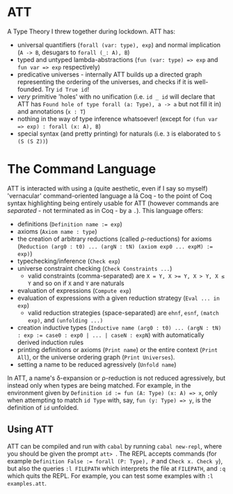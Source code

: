 # ATT
A Type Theory I threw together during lockdown. ATT has:
- universal quantifiers (`forall (var: type), exp`) and normal implication (`A -> B`, desugars to `forall (_: A), B`)
- typed and untyped lambda-abstractions (`fun (var: type) => exp` and `fun var => exp` respectively)
- predicative universes - internally ATT builds up a directed graph representing the ordering of the universes, and checks if it is well-founded. Try `id True id`!
- *very* primitive 'holes' with no unification (i.e. `id _ id` will declare that ATT has `Found hole of type forall (a: Type), a -> a` but not fill it in) and annotations (`x : T`)
- nothing in the way of type inference whatsoever! (except for `(fun var => exp) : forall (x: A), B`)
- special syntax (and pretty printing) for naturals (i.e. `3` is elaborated to `S (S (S Z))`)

# The Command Language
ATT is interacted with using a (quite aesthetic, even if I say so myself) 'vernacular' command-oriented language a lá Coq - to the point of Coq syntax highlighting being entirely usable for ATT (however commands are *separated* - not terminated as in Coq - by a `.`). This language offers:
- definitions (`Definition name := exp`)
- axioms (`Axiom name : type`)
- the creation of arbitrary reductions (called ρ-reductions) for axioms (`Reduction (arg0 : t0) ... (argN : tN) (axiom exp0 ... expM) := exp)`)
- typechecking/inference (`Check exp`)
- universe constraint checking (`Check Constraints ...`)
    + valid constraints (comma-separated) are `X = Y, X >= Y, X > Y, X ≤ Y` and so on if `X` and `Y` are naturals
- evaluation of expressions (`Compute exp`)
- evaluation of expressions with a given reduction strategy (`Eval ... in exp`)
    + valid reduction strategies (space-separated) are `ehnf`, `esnf`, `(match exp)`, and `(unfolding ...)`
- creation inductive types (`Inductive name (arg0 : t0) ... (argN : tN) : exp := case0 : exp0 | ... | caseN : expN`) with automatically derived induction rules
- printing definitions or axioms (`Print name`) or the entire context (`Print All`), or the universe ordering graph (`Print Universes`).
- setting a name to be reduced agressively (`Unfold name`)

In ATT, a name's δ-expansion or ρ-reduction is not reduced agressively, but instead only when types are being matched. For example, in the environment given by `Definition id := fun (A: Type) (x: A) => x`, only when attempting to match `id Type` with, say, `fun (y: Type) => y`, is the definition of `id` unfolded.

## Using ATT
ATT can be compiled and run with `cabal` by running `cabal new-repl`, where you should be given the prompt `att> `. The REPL accepts commands (for example `Definition False := forall (P: Type), P` and `Check x. Check y`), but also the queries `:l FILEPATH` which interprets the file at `FILEPATH`, and `:q` which quits the REPL. For example, you can test some examples with `:l examples.att`.